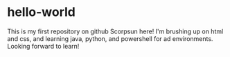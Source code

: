 # hello-world
This is my first repository on github
Scorpsun here! I'm brushing up on html and css, and learning java, python, and powershell for ad environments. Looking forward to learn!

